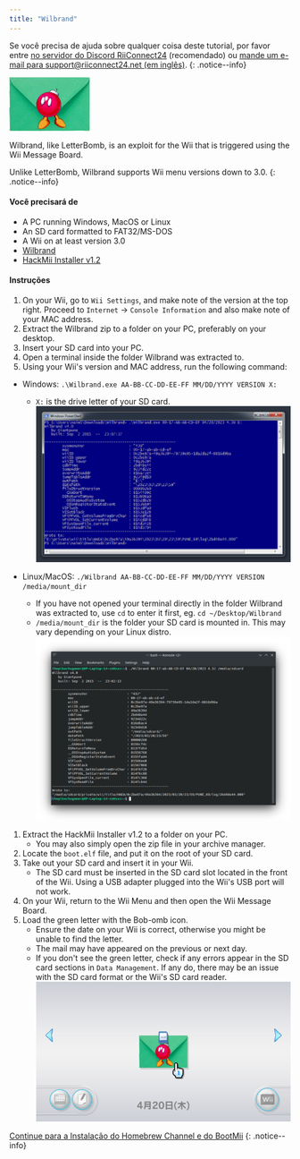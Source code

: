 ```yaml
---
title: "Wilbrand"
---
```


Se você precisa de ajuda sobre qualquer coisa deste tutorial, por favor entre [no servidor do Discord RiiConnect24](https://discord.gg/rc24) (recomendado) ou [mande um e-mail para support@riiconnect24.net (em inglês)](mailto:support@riiconnect24.net).
{: .notice--info}

![Wilbrand](/images/wilbrand/icon.png)

Wilbrand, like LetterBomb, is an exploit for the Wii that is triggered using the Wii Message Board.

Unlike LetterBomb, Wilbrand supports Wii menu versions down to 3.0.
{: .notice--info}

#### Você precisará de

- A PC running Windows, MacOS or Linux
- An SD card formatted to FAT32/MS-DOS
- A Wii on at least version 3.0
- [Wilbrand](https://static.wiidatabase.de/Wilbrand.zip)
- [HackMii Installer v1.2](https://bootmii.org/download/)

#### Instruções

1.  On your Wii, go to `Wii Settings`, and make note of the version at the top right. Proceed to `Internet` -> `Console Information` and also make note of your MAC address.
1.  Extract the Wilbrand zip to a folder on your PC, preferably on your desktop.
1.  Insert your SD card into your PC.
1.  Open a terminal inside the folder Wilbrand was extracted to.
1.  Using your Wii's version and MAC address, run the following command:

- Windows: `.\Wilbrand.exe AA-BB-CC-DD-EE-FF MM/DD/YYYY VERSION X:`

  - `X:` is the drive letter of your SD card. ![running Wilbrand on Windows](/images/wilbrand/windows.png)

- Linux/MacOS: `./Wilbrand AA-BB-CC-DD-EE-FF MM/DD/YYYY VERSION /media/mount_dir`
  - If you have not opened your terminal directly in the folder Wilbrand was extracted to, use `cd` to enter it first, eg. `cd ~/Desktop/Wilbrand`
  - `/media/mount_dir` is the folder your SD card is mounted in. This may vary depending on your Linux distro. ![running Wilbrand on Linux](/images/wilbrand/linux.png)

1.  Extract the HackMii Installer v1.2 to a folder on your PC.
    - You may also simply open the zip file in your archive manager.
1.  Locate the `boot.elf` file, and put it on the root of your SD card.
1.  Take out your SD card and insert it in your Wii.
    - The SD card must be inserted in the SD card slot located in the front of the Wii. Using a USB adapter plugged into the Wii's USB port will not work.
1.  On your Wii, return to the Wii Menu and then open the Wii Message Board.
1.  Load the green letter with the Bob-omb icon.
    - Ensure the date on your Wii is correct, otherwise you might be unable to find the letter.
    - The mail may have appeared on the previous or next day.
    - If you don't see the green letter, check if any errors appear in the SD card sections in `Data Management`. If any do, there may be an issue with the SD card format or the Wii's SD card reader. ![Wilbrand in its natural habitat](/images/wilbrand/msgboard.png)

[Continue para a Instalação do Homebrew Channel e do BootMii](hbc)
{: .notice--info}
